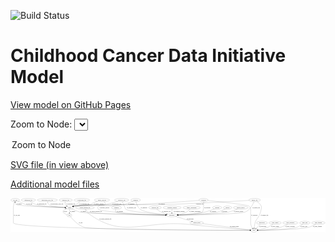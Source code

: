 <link rel='stylesheet' href="assets/style.css">
<link rel='stylesheet' href="https://unpkg.com/leaflet@1.5.1/dist/leaflet.css" integrity="sha512-xwE/Az9zrjBIphAcBb3F6JVqxf46+CDLwfLMHloNu6KEQCAWi6HcDUbeOfBIptF7tcCzusKFjFw2yuvEpDL9wQ==" crossorigin="">
<script type="text/javascript" src="https://code.jquery.com/jquery-3.2.1.min.js"></script>
<script type="text/javascript"  src="https://unpkg.com/leaflet@1.5.1/dist/leaflet.js"></script>
<script type="text/javascript" src="assets/actions.js"></script>

![Build Status](https://github.com/CBIIT/ccdi-model/actions/workflows/model-test-and-deploy.yml/badge.svg)

# Childhood Cancer Data Initiative Model

[View model on GitHub Pages](https://cbiit.github.io/ccdi-model/)



Zoom to Node: <select id="node_select">
  <option value="">Zoom to Node</option>
</select>
<div id="model"></div>

<p>
<a href="./model-desc/ccdi-model.svg">SVG file (in view above)</a>
<p>
<a href="./model-desc">Additional model files</a>
<div id='graph' style='display:off;'>
<svg width="3604pt" height="392pt"
 viewBox="0.00 0.00 3603.74 392.00" xmlns="http://www.w3.org/2000/svg" xmlns:xlink="http://www.w3.org/1999/xlink">
<g id="graph0" class="graph" transform="scale(1 1) rotate(0) translate(4 388)">
<title>Perl</title>
<polygon fill="#ffffff" stroke="transparent" points="-4,4 -4,-388 3599.7388,-388 3599.7388,4 -4,4"/>
<!-- participant -->
<g id="node1" class="node">
<title>participant</title>
<ellipse fill="none" stroke="#000000" cx="1841.3956" cy="-192" rx="62.2891" ry="18"/>
<text text-anchor="middle" x="1841.3956" y="-188.3" font-family="Times,serif" font-size="14.00" fill="#000000">participant</text>
</g>
<!-- consent_group -->
<g id="node12" class="node">
<title>consent_group</title>
<ellipse fill="none" stroke="#000000" cx="2126.3956" cy="-105" rx="79.0865" ry="18"/>
<text text-anchor="middle" x="2126.3956" y="-101.3" font-family="Times,serif" font-size="14.00" fill="#000000">consent_group</text>
</g>
<!-- participant&#45;&gt;consent_group -->
<g id="edge30" class="edge">
<title>participant&#45;&gt;consent_group</title>
<path fill="none" stroke="#000000" d="M1884.3716,-178.881C1933.559,-163.8659 2014.345,-139.2049 2068.9129,-122.5474"/>
<polygon fill="#000000" stroke="#000000" points="2070.2409,-125.8015 2078.7833,-119.5343 2068.1971,-119.1065 2070.2409,-125.8015"/>
<text text-anchor="middle" x="2050.8956" y="-144.8" font-family="Times,serif" font-size="14.00" fill="#000000">of_participant</text>
</g>
<!-- pathology_file -->
<g id="node2" class="node">
<title>pathology_file</title>
<ellipse fill="none" stroke="#000000" cx="627.3956" cy="-366" rx="76.0865" ry="18"/>
<text text-anchor="middle" x="627.3956" y="-362.3" font-family="Times,serif" font-size="14.00" fill="#000000">pathology_file</text>
</g>
<!-- sample -->
<g id="node19" class="node">
<title>sample</title>
<ellipse fill="none" stroke="#000000" cx="672.3956" cy="-279" rx="44.393" ry="18"/>
<text text-anchor="middle" x="672.3956" y="-275.3" font-family="Times,serif" font-size="14.00" fill="#000000">sample</text>
</g>
<!-- pathology_file&#45;&gt;sample -->
<g id="edge29" class="edge">
<title>pathology_file&#45;&gt;sample</title>
<path fill="none" stroke="#000000" d="M621.994,-347.6353C620.0464,-337.5066 619.3978,-324.9957 624.3956,-315 627.3305,-309.1303 631.7278,-303.9694 636.69,-299.5238"/>
<polygon fill="#000000" stroke="#000000" points="639.1266,-302.0604 644.8239,-293.1278 634.7997,-296.5579 639.1266,-302.0604"/>
<text text-anchor="middle" x="685.3956" y="-318.8" font-family="Times,serif" font-size="14.00" fill="#000000">of_pathology_file</text>
</g>
<!-- radiology_file -->
<g id="node3" class="node">
<title>radiology_file</title>
<ellipse fill="none" stroke="#000000" cx="1649.3956" cy="-279" rx="73.387" ry="18"/>
<text text-anchor="middle" x="1649.3956" y="-275.3" font-family="Times,serif" font-size="14.00" fill="#000000">radiology_file</text>
</g>
<!-- radiology_file&#45;&gt;participant -->
<g id="edge3" class="edge">
<title>radiology_file&#45;&gt;participant</title>
<path fill="none" stroke="#000000" d="M1669.3267,-261.6086C1682.7206,-250.6721 1701.1914,-236.9805 1719.3956,-228 1738.7129,-218.4703 1761.0207,-210.9764 1781.2359,-205.3503"/>
<polygon fill="#000000" stroke="#000000" points="1782.2185,-208.7105 1790.9693,-202.7377 1780.4038,-201.9498 1782.2185,-208.7105"/>
<text text-anchor="middle" x="1778.3956" y="-231.8" font-family="Times,serif" font-size="14.00" fill="#000000">of_radiology_file</text>
</g>
<!-- cytogenomic_file -->
<g id="node4" class="node">
<title>cytogenomic_file</title>
<ellipse fill="none" stroke="#000000" cx="811.3956" cy="-366" rx="89.8845" ry="18"/>
<text text-anchor="middle" x="811.3956" y="-362.3" font-family="Times,serif" font-size="14.00" fill="#000000">cytogenomic_file</text>
</g>
<!-- cytogenomic_file&#45;&gt;sample -->
<g id="edge6" class="edge">
<title>cytogenomic_file&#45;&gt;sample</title>
<path fill="none" stroke="#000000" d="M791.1458,-348.2849C778.7185,-337.8867 762.2038,-324.8896 746.3956,-315 735.7031,-308.3107 723.585,-301.9538 712.2962,-296.4956"/>
<polygon fill="#000000" stroke="#000000" points="713.5953,-293.2386 703.0581,-292.1346 710.6069,-299.5687 713.5953,-293.2386"/>
<text text-anchor="middle" x="838.8956" y="-318.8" font-family="Times,serif" font-size="14.00" fill="#000000">of_cytogenomic_file</text>
</g>
<!-- treatment_response -->
<g id="node5" class="node">
<title>treatment_response</title>
<ellipse fill="none" stroke="#000000" cx="1845.3956" cy="-279" rx="104.7816" ry="18"/>
<text text-anchor="middle" x="1845.3956" y="-275.3" font-family="Times,serif" font-size="14.00" fill="#000000">treatment_response</text>
</g>
<!-- treatment_response&#45;&gt;participant -->
<g id="edge24" class="edge">
<title>treatment_response&#45;&gt;participant</title>
<path fill="none" stroke="#000000" d="M1843.6443,-260.701C1843.1627,-255.0324 1842.6919,-248.7623 1842.3956,-243 1842.0229,-235.7505 1841.7863,-227.9149 1841.6369,-220.6116"/>
<polygon fill="#000000" stroke="#000000" points="1845.1335,-220.3658 1841.4747,-210.4228 1838.1344,-220.4773 1845.1335,-220.3658"/>
<text text-anchor="middle" x="1925.3956" y="-231.8" font-family="Times,serif" font-size="14.00" fill="#000000">of_treatment_response</text>
</g>
<!-- cell_line -->
<g id="node6" class="node">
<title>cell_line</title>
<ellipse fill="none" stroke="#000000" cx="49.3956" cy="-366" rx="49.2915" ry="18"/>
<text text-anchor="middle" x="49.3956" y="-362.3" font-family="Times,serif" font-size="14.00" fill="#000000">cell_line</text>
</g>
<!-- study -->
<g id="node18" class="node">
<title>study</title>
<ellipse fill="none" stroke="#000000" cx="2781.3956" cy="-18" rx="36.2938" ry="18"/>
<text text-anchor="middle" x="2781.3956" y="-14.3" font-family="Times,serif" font-size="14.00" fill="#000000">study</text>
</g>
<!-- cell_line&#45;&gt;study -->
<g id="edge7" class="edge">
<title>cell_line&#45;&gt;study</title>
<path fill="none" stroke="#000000" d="M42.4029,-347.975C36.294,-330.5896 28.3956,-303.3946 28.3956,-279 28.3956,-279 28.3956,-279 28.3956,-105 28.3956,-34.3974 2372.6602,-20.0136 2734.6882,-18.2132"/>
<polygon fill="#000000" stroke="#000000" points="2734.8338,-21.7126 2744.8165,-18.1636 2734.7995,-14.7127 2734.8338,-21.7126"/>
<text text-anchor="middle" x="68.8956" y="-188.3" font-family="Times,serif" font-size="14.00" fill="#000000">of_cell_line</text>
</g>
<!-- cell_line&#45;&gt;sample -->
<g id="edge8" class="edge">
<title>cell_line&#45;&gt;sample</title>
<path fill="none" stroke="#000000" d="M82.0929,-352.389C98.1631,-345.68 117.8089,-337.4494 135.3956,-330 150.9792,-323.3991 153.9497,-318.9939 170.3956,-315 254.0717,-294.679 506.4678,-284.3093 618.1856,-280.6131"/>
<polygon fill="#000000" stroke="#000000" points="618.347,-284.1098 628.2279,-280.2864 618.1193,-277.1135 618.347,-284.1098"/>
<text text-anchor="middle" x="210.8956" y="-318.8" font-family="Times,serif" font-size="14.00" fill="#000000">of_cell_line</text>
</g>
<!-- family_relationship -->
<g id="node7" class="node">
<title>family_relationship</title>
<ellipse fill="none" stroke="#000000" cx="2068.3956" cy="-279" rx="100.1823" ry="18"/>
<text text-anchor="middle" x="2068.3956" y="-275.3" font-family="Times,serif" font-size="14.00" fill="#000000">family_relationship</text>
</g>
<!-- family_relationship&#45;&gt;participant -->
<g id="edge32" class="edge">
<title>family_relationship&#45;&gt;participant</title>
<path fill="none" stroke="#000000" d="M2049.6392,-261.2896C2035.6021,-248.3834 2017.3453,-232.4164 2008.3956,-228 1978.287,-213.1424 1942.1511,-204.3854 1911.206,-199.2389"/>
<polygon fill="#000000" stroke="#000000" points="1911.348,-195.7185 1900.9267,-197.6284 1910.2644,-202.6341 1911.348,-195.7185"/>
<text text-anchor="middle" x="2106.8956" y="-231.8" font-family="Times,serif" font-size="14.00" fill="#000000">of_family_relationship</text>
</g>
<!-- clinical_measure_file -->
<g id="node8" class="node">
<title>clinical_measure_file</title>
<ellipse fill="none" stroke="#000000" cx="847.3956" cy="-279" rx="108.5808" ry="18"/>
<text text-anchor="middle" x="847.3956" y="-275.3" font-family="Times,serif" font-size="14.00" fill="#000000">clinical_measure_file</text>
</g>
<!-- clinical_measure_file&#45;&gt;participant -->
<g id="edge14" class="edge">
<title>clinical_measure_file&#45;&gt;participant</title>
<path fill="none" stroke="#000000" d="M856.2397,-260.9798C863.02,-249.325 873.5628,-235.0563 887.3956,-228 926.4353,-208.0853 1552.3388,-196.5016 1768.5861,-193.0785"/>
<polygon fill="#000000" stroke="#000000" points="1768.9329,-196.5736 1778.8766,-192.9169 1768.8229,-189.5745 1768.9329,-196.5736"/>
<text text-anchor="middle" x="973.3956" y="-231.8" font-family="Times,serif" font-size="14.00" fill="#000000">of_clinical_measure_file</text>
</g>
<!-- clinical_measure_file&#45;&gt;study -->
<g id="edge13" class="edge">
<title>clinical_measure_file&#45;&gt;study</title>
<path fill="none" stroke="#000000" d="M849.77,-260.8551C852.234,-249.6093 857.2404,-235.8563 867.3956,-228 1282.0097,92.7564 1517.1462,-142.5747 2038.3956,-87 2301.9259,-58.9028 2618.7485,-31.6486 2735.3989,-21.8329"/>
<polygon fill="#000000" stroke="#000000" points="2735.7349,-25.3171 2745.4069,-20.9922 2735.149,-18.3416 2735.7349,-25.3171"/>
<text text-anchor="middle" x="1081.3956" y="-144.8" font-family="Times,serif" font-size="14.00" fill="#000000">of_clinical_measure_file</text>
</g>
<!-- genetic_analysis -->
<g id="node9" class="node">
<title>genetic_analysis</title>
<ellipse fill="none" stroke="#000000" cx="1042.3956" cy="-366" rx="87.9851" ry="18"/>
<text text-anchor="middle" x="1042.3956" y="-362.3" font-family="Times,serif" font-size="14.00" fill="#000000">genetic_analysis</text>
</g>
<!-- genetic_analysis&#45;&gt;participant -->
<g id="edge33" class="edge">
<title>genetic_analysis&#45;&gt;participant</title>
<path fill="none" stroke="#000000" d="M1065.1516,-348.4601C1075.4869,-338.3635 1083.7369,-325.6135 1075.3956,-315 1054.4804,-288.3874 1022.3109,-323.6126 1001.3956,-297 991.5089,-284.4201 991.0953,-273.2435 1001.3956,-261 1015.1898,-244.6035 1170.1067,-230.4299 1191.3956,-228 1400.0703,-204.1818 1648.303,-195.9733 1768.7012,-193.2629"/>
<polygon fill="#000000" stroke="#000000" points="1768.9776,-196.7578 1778.8986,-193.0397 1768.8244,-189.7595 1768.9776,-196.7578"/>
<text text-anchor="middle" x="1071.3956" y="-275.3" font-family="Times,serif" font-size="14.00" fill="#000000">of_genetic_analysis</text>
</g>
<!-- genetic_analysis&#45;&gt;sample -->
<g id="edge34" class="edge">
<title>genetic_analysis&#45;&gt;sample</title>
<path fill="none" stroke="#000000" d="M990.4561,-351.4472C972.6138,-345.6884 952.769,-338.4186 935.3956,-330 924.4131,-324.6782 923.9092,-319.0466 912.3956,-315 835.2931,-287.9017 809.4604,-313.3935 729.3956,-297 724.9287,-296.0854 720.316,-294.9545 715.7392,-293.7085"/>
<polygon fill="#000000" stroke="#000000" points="716.427,-290.2637 705.8476,-290.8362 714.4749,-296.986 716.427,-290.2637"/>
<text text-anchor="middle" x="1005.3956" y="-318.8" font-family="Times,serif" font-size="14.00" fill="#000000">of_genetic_analysis</text>
</g>
<!-- exposure -->
<g id="node10" class="node">
<title>exposure</title>
<ellipse fill="none" stroke="#000000" cx="2360.3956" cy="-279" rx="53.0913" ry="18"/>
<text text-anchor="middle" x="2360.3956" y="-275.3" font-family="Times,serif" font-size="14.00" fill="#000000">exposure</text>
</g>
<!-- exposure&#45;&gt;participant -->
<g id="edge25" class="edge">
<title>exposure&#45;&gt;participant</title>
<path fill="none" stroke="#000000" d="M2327.8074,-264.6555C2299.464,-252.8246 2256.996,-236.632 2218.3956,-228 2161.9612,-215.3799 2005.0819,-203.1057 1912.4411,-196.6607"/>
<polygon fill="#000000" stroke="#000000" points="1912.5193,-193.1578 1902.302,-195.9607 1912.0371,-200.1412 1912.5193,-193.1578"/>
<text text-anchor="middle" x="2312.8956" y="-231.8" font-family="Times,serif" font-size="14.00" fill="#000000">of_exposure</text>
</g>
<!-- diagnosis -->
<g id="node11" class="node">
<title>diagnosis</title>
<ellipse fill="none" stroke="#000000" cx="1427.3956" cy="-366" rx="54.6905" ry="18"/>
<text text-anchor="middle" x="1427.3956" y="-362.3" font-family="Times,serif" font-size="14.00" fill="#000000">diagnosis</text>
</g>
<!-- diagnosis&#45;&gt;participant -->
<g id="edge16" class="edge">
<title>diagnosis&#45;&gt;participant</title>
<path fill="none" stroke="#000000" d="M1430.9261,-347.9978C1436.5875,-324.1774 1450.0713,-282.6775 1478.3956,-261 1523.3234,-226.6153 1678.6703,-206.8566 1770.9466,-197.8927"/>
<polygon fill="#000000" stroke="#000000" points="1771.4263,-201.3629 1781.0491,-196.9299 1770.7621,-194.3945 1771.4263,-201.3629"/>
<text text-anchor="middle" x="1522.8956" y="-275.3" font-family="Times,serif" font-size="14.00" fill="#000000">of_diagnosis</text>
</g>
<!-- diagnosis&#45;&gt;sample -->
<g id="edge15" class="edge">
<title>diagnosis&#45;&gt;sample</title>
<path fill="none" stroke="#000000" d="M1395.0705,-351.41C1366.1927,-339.163 1322.3935,-322.5007 1282.3956,-315 1040.7007,-269.6757 971.7916,-338.4115 729.3956,-297 724.7189,-296.201 719.8946,-295.1133 715.1247,-293.8655"/>
<polygon fill="#000000" stroke="#000000" points="716.0508,-290.4902 705.4747,-291.1206 714.1356,-297.2231 716.0508,-290.4902"/>
<text text-anchor="middle" x="1378.8956" y="-318.8" font-family="Times,serif" font-size="14.00" fill="#000000">of_diagnosis</text>
</g>
<!-- consent_group&#45;&gt;study -->
<g id="edge38" class="edge">
<title>consent_group&#45;&gt;study</title>
<path fill="none" stroke="#000000" d="M2194.946,-95.8948C2329.1954,-78.0632 2623.4827,-38.9747 2736.2198,-24.0005"/>
<polygon fill="#000000" stroke="#000000" points="2736.785,-27.4562 2746.237,-22.6699 2735.8632,-20.5172 2736.785,-27.4562"/>
<text text-anchor="middle" x="2555.8956" y="-57.8" font-family="Times,serif" font-size="14.00" fill="#000000">of_consent_group</text>
</g>
<!-- publication -->
<g id="node13" class="node">
<title>publication</title>
<ellipse fill="none" stroke="#000000" cx="2872.3956" cy="-105" rx="63.0888" ry="18"/>
<text text-anchor="middle" x="2872.3956" y="-101.3" font-family="Times,serif" font-size="14.00" fill="#000000">publication</text>
</g>
<!-- publication&#45;&gt;study -->
<g id="edge2" class="edge">
<title>publication&#45;&gt;study</title>
<path fill="none" stroke="#000000" d="M2853.9804,-87.3943C2840.0936,-74.1179 2820.9146,-55.7818 2805.7585,-41.292"/>
<polygon fill="#000000" stroke="#000000" points="2807.8957,-38.4931 2798.2489,-34.1125 2803.0584,-43.5528 2807.8957,-38.4931"/>
<text text-anchor="middle" x="2882.3956" y="-57.8" font-family="Times,serif" font-size="14.00" fill="#000000">of_publication</text>
</g>
<!-- survival -->
<g id="node14" class="node">
<title>survival</title>
<ellipse fill="none" stroke="#000000" cx="2479.3956" cy="-279" rx="48.1917" ry="18"/>
<text text-anchor="middle" x="2479.3956" y="-275.3" font-family="Times,serif" font-size="14.00" fill="#000000">survival</text>
</g>
<!-- survival&#45;&gt;participant -->
<g id="edge19" class="edge">
<title>survival&#45;&gt;participant</title>
<path fill="none" stroke="#000000" d="M2451.9408,-264.0823C2428.3909,-252.0669 2393.1682,-235.9184 2360.3956,-228 2277.7772,-208.0381 2036.1167,-197.9696 1913.9226,-194.0369"/>
<polygon fill="#000000" stroke="#000000" points="1914.0123,-190.5381 1903.9065,-193.7197 1913.7907,-197.5346 1914.0123,-190.5381"/>
<text text-anchor="middle" x="2442.8956" y="-231.8" font-family="Times,serif" font-size="14.00" fill="#000000">of_survival</text>
</g>
<!-- sequencing_file -->
<g id="node15" class="node">
<title>sequencing_file</title>
<ellipse fill="none" stroke="#000000" cx="200.3956" cy="-366" rx="83.3857" ry="18"/>
<text text-anchor="middle" x="200.3956" y="-362.3" font-family="Times,serif" font-size="14.00" fill="#000000">sequencing_file</text>
</g>
<!-- sequencing_file&#45;&gt;sample -->
<g id="edge18" class="edge">
<title>sequencing_file&#45;&gt;sample</title>
<path fill="none" stroke="#000000" d="M223.7871,-348.4562C240.574,-336.8581 264.2323,-322.4639 287.3956,-315 347.4597,-295.6455 526.9454,-285.3026 618.0536,-281.1738"/>
<polygon fill="#000000" stroke="#000000" points="618.3469,-284.6643 628.1817,-280.7239 618.0362,-277.6712 618.3469,-284.6643"/>
<text text-anchor="middle" x="353.8956" y="-318.8" font-family="Times,serif" font-size="14.00" fill="#000000">of_sequencing_file</text>
</g>
<!-- pdx -->
<g id="node16" class="node">
<title>pdx</title>
<ellipse fill="none" stroke="#000000" cx="669.3956" cy="-192" rx="27.8951" ry="18"/>
<text text-anchor="middle" x="669.3956" y="-188.3" font-family="Times,serif" font-size="14.00" fill="#000000">pdx</text>
</g>
<!-- pdx&#45;&gt;study -->
<g id="edge10" class="edge">
<title>pdx&#45;&gt;study</title>
<path fill="none" stroke="#000000" d="M682.123,-175.6014C707.7539,-144.1617 769.1728,-76.5262 839.3956,-54 932.3676,-24.1763 2447.0536,-18.8495 2734.5054,-18.1058"/>
<polygon fill="#000000" stroke="#000000" points="2734.604,-21.6056 2744.595,-18.0802 2734.5862,-14.6056 2734.604,-21.6056"/>
<text text-anchor="middle" x="799.3956" y="-101.3" font-family="Times,serif" font-size="14.00" fill="#000000">of_pdx</text>
</g>
<!-- pdx&#45;&gt;sample -->
<g id="edge11" class="edge">
<title>pdx&#45;&gt;sample</title>
<path fill="none" stroke="#000000" d="M643.2692,-199.0614C618.3709,-207.202 586.4533,-222.1869 599.3956,-243 605.5133,-252.8381 615.1996,-260.0671 625.5413,-265.3491"/>
<polygon fill="#000000" stroke="#000000" points="624.1715,-268.5709 634.7249,-269.5063 627.0582,-262.1938 624.1715,-268.5709"/>
<text text-anchor="middle" x="623.3956" y="-231.8" font-family="Times,serif" font-size="14.00" fill="#000000">of_pdx</text>
</g>
<!-- methylation_array_file -->
<g id="node17" class="node">
<title>methylation_array_file</title>
<ellipse fill="none" stroke="#000000" cx="417.3956" cy="-366" rx="115.8798" ry="18"/>
<text text-anchor="middle" x="417.3956" y="-362.3" font-family="Times,serif" font-size="14.00" fill="#000000">methylation_array_file</text>
</g>
<!-- methylation_array_file&#45;&gt;sample -->
<g id="edge31" class="edge">
<title>methylation_array_file&#45;&gt;sample</title>
<path fill="none" stroke="#000000" d="M418.7789,-347.7783C420.6176,-336.6487 424.8269,-323.0528 434.3956,-315 461.4092,-292.266 556.4525,-283.8591 617.9494,-280.7706"/>
<polygon fill="#000000" stroke="#000000" points="618.4411,-284.2515 628.2659,-280.2863 618.1127,-277.2592 618.4411,-284.2515"/>
<text text-anchor="middle" x="525.8956" y="-318.8" font-family="Times,serif" font-size="14.00" fill="#000000">of_methylation_array_file</text>
</g>
<!-- sample&#45;&gt;participant -->
<g id="edge36" class="edge">
<title>sample&#45;&gt;participant</title>
<path fill="none" stroke="#000000" d="M698.8536,-264.5162C722.7646,-252.2491 759.3318,-235.4963 793.3956,-228 887.7966,-207.2254 1546.8469,-196.1434 1768.7036,-192.97"/>
<polygon fill="#000000" stroke="#000000" points="1768.9844,-196.4664 1778.9338,-192.8248 1768.8851,-189.4671 1768.9844,-196.4664"/>
<text text-anchor="middle" x="829.8956" y="-231.8" font-family="Times,serif" font-size="14.00" fill="#000000">of_sample</text>
</g>
<!-- sample&#45;&gt;cell_line -->
<g id="edge37" class="edge">
<title>sample&#45;&gt;cell_line</title>
<path fill="none" stroke="#000000" d="M628.0432,-280.1059C490.587,-283.7279 79.6314,-296.0971 58.3956,-315 51.9501,-320.7375 49.0725,-329.3413 47.9935,-337.8557"/>
<polygon fill="#000000" stroke="#000000" points="44.4902,-337.8257 47.4505,-347.9985 51.4802,-338.2 44.4902,-337.8257"/>
<text text-anchor="middle" x="94.8956" y="-318.8" font-family="Times,serif" font-size="14.00" fill="#000000">of_sample</text>
</g>
<!-- sample&#45;&gt;pdx -->
<g id="edge35" class="edge">
<title>sample&#45;&gt;pdx</title>
<path fill="none" stroke="#000000" d="M671.2511,-260.6918C670.9309,-255.0228 670.6118,-248.7548 670.3956,-243 670.1231,-235.7461 669.9226,-227.9088 669.7759,-220.6054"/>
<polygon fill="#000000" stroke="#000000" points="673.2721,-220.3544 669.5973,-210.4173 666.2732,-220.4771 673.2721,-220.3544"/>
<text text-anchor="middle" x="706.8956" y="-231.8" font-family="Times,serif" font-size="14.00" fill="#000000">of_sample</text>
</g>
<!-- study_admin -->
<g id="node20" class="node">
<title>study_admin</title>
<ellipse fill="none" stroke="#000000" cx="3023.3956" cy="-105" rx="70.3881" ry="18"/>
<text text-anchor="middle" x="3023.3956" y="-101.3" font-family="Times,serif" font-size="14.00" fill="#000000">study_admin</text>
</g>
<!-- study_admin&#45;&gt;study -->
<g id="edge1" class="edge">
<title>study_admin&#45;&gt;study</title>
<path fill="none" stroke="#000000" d="M2999.2335,-87.9179C2982.5487,-76.828 2959.4712,-62.8438 2937.3956,-54 2901.425,-39.5896 2858.3678,-30.198 2826.61,-24.6326"/>
<polygon fill="#000000" stroke="#000000" points="2827.1633,-21.1766 2816.7194,-22.9586 2825.9951,-28.0784 2827.1633,-21.1766"/>
<text text-anchor="middle" x="3022.8956" y="-57.8" font-family="Times,serif" font-size="14.00" fill="#000000">of_study_admin</text>
</g>
<!-- laboratory_test -->
<g id="node21" class="node">
<title>laboratory_test</title>
<ellipse fill="none" stroke="#000000" cx="1267.3956" cy="-366" rx="81.7856" ry="18"/>
<text text-anchor="middle" x="1267.3956" y="-362.3" font-family="Times,serif" font-size="14.00" fill="#000000">laboratory_test</text>
</g>
<!-- laboratory_test&#45;&gt;participant -->
<g id="edge4" class="edge">
<title>laboratory_test&#45;&gt;participant</title>
<path fill="none" stroke="#000000" d="M1274.9932,-347.8503C1287.3259,-318.5653 1310.7017,-263.8547 1314.3956,-261 1349.8411,-233.6069 1634.7531,-208.069 1770.2661,-197.334"/>
<polygon fill="#000000" stroke="#000000" points="1770.8513,-200.7989 1780.546,-196.5254 1770.3023,-193.8204 1770.8513,-200.7989"/>
<text text-anchor="middle" x="1379.8956" y="-275.3" font-family="Times,serif" font-size="14.00" fill="#000000">of_laboratory_test</text>
</g>
<!-- laboratory_test&#45;&gt;sample -->
<g id="edge5" class="edge">
<title>laboratory_test&#45;&gt;sample</title>
<path fill="none" stroke="#000000" d="M1222.4002,-350.8781C1184.6795,-338.9104 1129.1565,-322.9356 1079.3956,-315 925.5781,-290.4701 882.6783,-324.676 729.3956,-297 724.7266,-296.157 719.9074,-295.041 715.1404,-293.7764"/>
<polygon fill="#000000" stroke="#000000" points="716.0711,-290.4023 705.4938,-291.0118 714.1426,-297.1314 716.0711,-290.4023"/>
<text text-anchor="middle" x="1212.8956" y="-318.8" font-family="Times,serif" font-size="14.00" fill="#000000">of_laboratory_test</text>
</g>
<!-- medical_history -->
<g id="node22" class="node">
<title>medical_history</title>
<ellipse fill="none" stroke="#000000" cx="2630.3956" cy="-279" rx="85.2851" ry="18"/>
<text text-anchor="middle" x="2630.3956" y="-275.3" font-family="Times,serif" font-size="14.00" fill="#000000">medical_history</text>
</g>
<!-- medical_history&#45;&gt;participant -->
<g id="edge12" class="edge">
<title>medical_history&#45;&gt;participant</title>
<path fill="none" stroke="#000000" d="M2593.6241,-262.6951C2565.0059,-250.8181 2523.9701,-235.5412 2486.3956,-228 2378.7437,-206.3942 2058.4473,-196.779 1913.7626,-193.4516"/>
<polygon fill="#000000" stroke="#000000" points="1913.7308,-189.9501 1903.6542,-193.2229 1913.5724,-196.9483 1913.7308,-189.9501"/>
<text text-anchor="middle" x="2606.3956" y="-231.8" font-family="Times,serif" font-size="14.00" fill="#000000">of_medical_history</text>
</g>
<!-- synonym -->
<g id="node23" class="node">
<title>synonym</title>
<ellipse fill="none" stroke="#000000" cx="2204.3956" cy="-366" rx="51.9908" ry="18"/>
<text text-anchor="middle" x="2204.3956" y="-362.3" font-family="Times,serif" font-size="14.00" fill="#000000">synonym</text>
</g>
<!-- synonym&#45;&gt;participant -->
<g id="edge23" class="edge">
<title>synonym&#45;&gt;participant</title>
<path fill="none" stroke="#000000" d="M2205.2615,-347.7677C2206.4356,-314.1674 2206.7713,-244.4033 2190.3956,-228 2171.2502,-208.8223 2010.0847,-198.9112 1913.594,-194.6505"/>
<polygon fill="#000000" stroke="#000000" points="1913.7436,-191.1538 1903.6019,-194.2192 1913.4417,-198.1473 1913.7436,-191.1538"/>
<text text-anchor="middle" x="2246.8956" y="-275.3" font-family="Times,serif" font-size="14.00" fill="#000000">of_synonym</text>
</g>
<!-- synonym&#45;&gt;study -->
<g id="edge21" class="edge">
<title>synonym&#45;&gt;study</title>
<path fill="none" stroke="#000000" d="M2254.5681,-360.8154C2381.4774,-347.505 2706.5048,-312.1163 2724.3956,-297 2746.2479,-278.5366 2743.3956,-264.108 2743.3956,-235.5 2743.3956,-235.5 2743.3956,-235.5 2743.3956,-105 2743.3956,-83.0273 2753.7006,-60.3464 2763.5778,-43.6535"/>
<polygon fill="#000000" stroke="#000000" points="2766.629,-45.375 2768.953,-35.0382 2760.6901,-41.6696 2766.629,-45.375"/>
<text text-anchor="middle" x="2785.8956" y="-188.3" font-family="Times,serif" font-size="14.00" fill="#000000">of_synonym</text>
</g>
<!-- synonym&#45;&gt;sample -->
<g id="edge22" class="edge">
<title>synonym&#45;&gt;sample</title>
<path fill="none" stroke="#000000" d="M2153.525,-361.958C2029.4846,-352.2556 1701.5374,-327.5267 1427.3956,-315 1272.3947,-307.9173 882.4297,-322.6129 729.3956,-297 724.7162,-296.2168 719.8903,-295.1393 715.1193,-293.8975"/>
<polygon fill="#000000" stroke="#000000" points="716.0437,-290.5217 705.4681,-291.1596 714.1333,-297.256 716.0437,-290.5217"/>
<text text-anchor="middle" x="1725.8956" y="-318.8" font-family="Times,serif" font-size="14.00" fill="#000000">of_synonym</text>
</g>
<!-- study_personnel -->
<g id="node24" class="node">
<title>study_personnel</title>
<ellipse fill="none" stroke="#000000" cx="3198.3956" cy="-105" rx="87.1846" ry="18"/>
<text text-anchor="middle" x="3198.3956" y="-101.3" font-family="Times,serif" font-size="14.00" fill="#000000">study_personnel</text>
</g>
<!-- study_personnel&#45;&gt;study -->
<g id="edge9" class="edge">
<title>study_personnel&#45;&gt;study</title>
<path fill="none" stroke="#000000" d="M3167.1196,-88.0634C3144.5097,-76.5913 3112.8806,-62.0977 3083.3956,-54 2995.256,-29.7934 2888.2287,-21.8629 2828.1584,-19.2651"/>
<polygon fill="#000000" stroke="#000000" points="2827.9925,-15.7558 2817.8604,-18.8525 2827.7122,-22.7502 2827.9925,-15.7558"/>
<text text-anchor="middle" x="3194.8956" y="-57.8" font-family="Times,serif" font-size="14.00" fill="#000000">of_study_personnel</text>
</g>
<!-- study_arm -->
<g id="node25" class="node">
<title>study_arm</title>
<ellipse fill="none" stroke="#000000" cx="3363.3956" cy="-105" rx="59.5901" ry="18"/>
<text text-anchor="middle" x="3363.3956" y="-101.3" font-family="Times,serif" font-size="14.00" fill="#000000">study_arm</text>
</g>
<!-- study_arm&#45;&gt;study -->
<g id="edge20" class="edge">
<title>study_arm&#45;&gt;study</title>
<path fill="none" stroke="#000000" d="M3339.2304,-88.3346C3320.7284,-76.5176 3294.0978,-61.4809 3268.3956,-54 3186.6475,-30.2063 2933.3957,-21.5883 2828.0775,-18.9796"/>
<polygon fill="#000000" stroke="#000000" points="2827.8442,-15.473 2817.763,-18.7317 2827.6759,-22.471 2827.8442,-15.473"/>
<text text-anchor="middle" x="3351.8956" y="-57.8" font-family="Times,serif" font-size="14.00" fill="#000000">of_study_arm</text>
</g>
<!-- generic_file -->
<g id="node26" class="node">
<title>generic_file</title>
<ellipse fill="none" stroke="#000000" cx="2789.3956" cy="-366" rx="65.7887" ry="18"/>
<text text-anchor="middle" x="2789.3956" y="-362.3" font-family="Times,serif" font-size="14.00" fill="#000000">generic_file</text>
</g>
<!-- generic_file&#45;&gt;participant -->
<g id="edge28" class="edge">
<title>generic_file&#45;&gt;participant</title>
<path fill="none" stroke="#000000" d="M2782.514,-348.052C2768.732,-315.2635 2734.1934,-247.2771 2678.3956,-228 2607.2727,-203.4284 2104.1903,-195.058 1913.9899,-192.7524"/>
<polygon fill="#000000" stroke="#000000" points="1913.8549,-189.2506 1903.8139,-192.6312 1913.7715,-196.2501 1913.8549,-189.2506"/>
<text text-anchor="middle" x="2807.3956" y="-275.3" font-family="Times,serif" font-size="14.00" fill="#000000">of_generic_file</text>
</g>
<!-- generic_file&#45;&gt;study -->
<g id="edge26" class="edge">
<title>generic_file&#45;&gt;study</title>
<path fill="none" stroke="#000000" d="M2816.633,-349.5212C2833.8608,-337.3967 2854.6554,-319.1963 2864.3956,-297 2870.825,-282.3486 2867.2007,-276.7522 2864.3956,-261 2857.1726,-220.4388 2850.5533,-210.9822 2832.3956,-174 2820.6022,-149.9799 2810.0643,-147.9513 2800.3956,-123 2790.7184,-98.0268 2785.9117,-67.7723 2783.5607,-46.1665"/>
<polygon fill="#000000" stroke="#000000" points="2787.0255,-45.6348 2782.5678,-36.0234 2780.0588,-46.3169 2787.0255,-45.6348"/>
<text text-anchor="middle" x="2902.3956" y="-188.3" font-family="Times,serif" font-size="14.00" fill="#000000">of_generic_file</text>
</g>
<!-- generic_file&#45;&gt;sample -->
<g id="edge27" class="edge">
<title>generic_file&#45;&gt;sample</title>
<path fill="none" stroke="#000000" d="M2725.1733,-362.0453C2564.6275,-352.3191 2132.8312,-327.1444 1772.3956,-315 1656.5552,-311.0969 843.7922,-315.6453 729.3956,-297 724.6521,-296.2269 719.7594,-295.1444 714.9267,-293.8897"/>
<polygon fill="#000000" stroke="#000000" points="715.734,-290.4807 705.1583,-291.1166 713.8224,-297.2146 715.734,-290.4807"/>
<text text-anchor="middle" x="2160.3956" y="-318.8" font-family="Times,serif" font-size="14.00" fill="#000000">of_generic_file</text>
</g>
<!-- treatment -->
<g id="node27" class="node">
<title>treatment</title>
<ellipse fill="none" stroke="#000000" cx="1208.3956" cy="-279" rx="57.6901" ry="18"/>
<text text-anchor="middle" x="1208.3956" y="-275.3" font-family="Times,serif" font-size="14.00" fill="#000000">treatment</text>
</g>
<!-- treatment&#45;&gt;participant -->
<g id="edge39" class="edge">
<title>treatment&#45;&gt;participant</title>
<path fill="none" stroke="#000000" d="M1199.3554,-260.729C1195.4058,-249.8643 1193.2915,-236.5728 1201.3956,-228 1220.6235,-207.6602 1604.9816,-197.0544 1768.6322,-193.4462"/>
<polygon fill="#000000" stroke="#000000" points="1769.1648,-196.9356 1779.0862,-193.2187 1769.0124,-189.9372 1769.1648,-196.9356"/>
<text text-anchor="middle" x="1248.3956" y="-231.8" font-family="Times,serif" font-size="14.00" fill="#000000">of_treatment</text>
</g>
<!-- study_funding -->
<g id="node28" class="node">
<title>study_funding</title>
<ellipse fill="none" stroke="#000000" cx="3518.3956" cy="-105" rx="77.1866" ry="18"/>
<text text-anchor="middle" x="3518.3956" y="-101.3" font-family="Times,serif" font-size="14.00" fill="#000000">study_funding</text>
</g>
<!-- study_funding&#45;&gt;study -->
<g id="edge17" class="edge">
<title>study_funding&#45;&gt;study</title>
<path fill="none" stroke="#000000" d="M3488.9764,-88.2556C3466.5592,-76.3982 3434.5181,-61.3457 3404.3956,-54 3295.1075,-27.349 2953.1819,-20.247 2827.9536,-18.5153"/>
<polygon fill="#000000" stroke="#000000" points="2827.9617,-15.0151 2817.9159,-18.3816 2827.8684,-22.0145 2827.9617,-15.0151"/>
<text text-anchor="middle" x="3508.3956" y="-57.8" font-family="Times,serif" font-size="14.00" fill="#000000">of_study_funding</text>
</g>
</g>
</svg>
</div>
